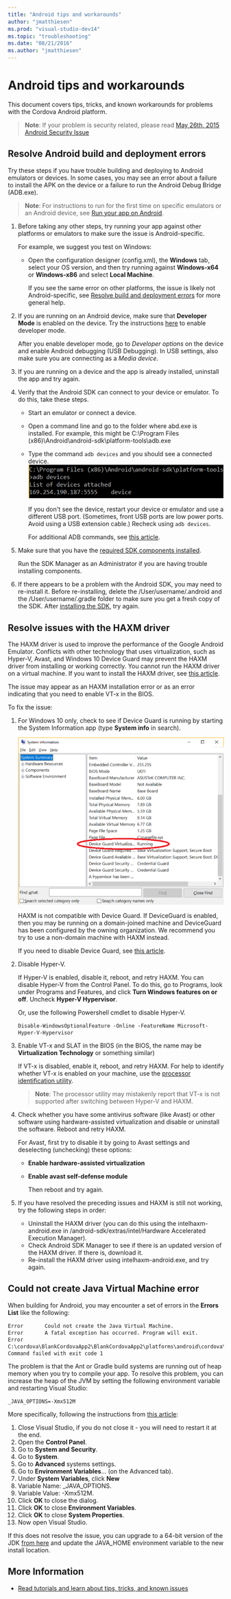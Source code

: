 ```yaml
---
title: "Android tips and workarounds"
author: "jmatthiesen"
ms.prod: "visual-studio-dev14"
ms.topic: "troubleshooting"
ms.date: "08/21/2016"
ms.author: "jmatthiesen"
---
```


# Android tips and workarounds
This document covers tips, tricks, and known workarounds for problems with the Cordova Android platform.
> **Note**: If your problem is security related, please read [May 26th, 2015 Android Security Issue](./android/security-05-26-2015/android-security-05-26-2015-readme.md)

<a name="android"></a>
## Resolve Android build and deployment errors

Try these steps if you have trouble building and deploying to Android emulators or devices. In some cases, you may see an error about a failure to install the APK on the device or a failure to run the Android Debug Bridge (ADB.exe).

>**Note**: For instructions to run for the first time on specific emulators or an Android device, see [Run your app on Android](../build-deploy/run-app-android-emulator.md).

1. Before taking any other steps, try running your app against other platforms or emulators to make sure the issue is Android-specific.

    For example, we suggest you test on Windows:
   * Open the configuration designer (config.xml), the **Windows** tab, select your OS version, and then try running against **Windows-x64** or **Windows-x86** and select **Local Machine**.

     If you see the same error on other platforms, the issue is likely not Android-specific, see [Resolve build and deployment errors](../tips-workarounds/general-tips.md) for more general help.

2. If you are running on an Android device, make sure that **Developer Mode** is enabled on the device. Try the instructions [here](http://www.greenbot.com/article/2457986/how-to-enable-developer-options-on-your-android-phone-or-tablet.html) to enable developer mode.

    After you enable developer mode, go to *Developer options* on the device and enable Android debugging (USB Debugging).
    In USB settings, also make sure you are connecting as a *Media device*.
3. If you are running on a device and the app is already installed, uninstall the app and try again.
4. Verify that the Android SDK can connect to your device or emulator. To do this, take these steps.

   * Start an emulator or connect a device.
   * Open a command line and go to the folder where abd.exe is installed. For example, this might be C:\Program Files (x86)\Android\android-sdk\platform-tools\adb.exe
   * Type the command `adb devices` and you should see a connected device.
     ![See the connected devices](media/tips-and-workarounds-android-readme/adb-devices.png)

     If you don't see the device, restart your device or emulator and use a different USB port. (Sometimes, front USB ports are low power ports. Avoid using a USB extension cable.) Recheck using `adb devices`.

     For additional ADB commands, see [this article](http://www.androidcentral.com/android-201-10-basic-terminal-commands-you-should-know).

5. Make sure that you have the [required SDK components installed](https://taco.visualstudio.com/en-us/docs/configure-vs-tools-apache-cordova/#ThirdParty).

    Run the SDK Manager as an Administrator if you are having trouble installing components.

6. If there appears to be a problem with the Android SDK, you may need to re-install it. Before re-installing, delete the /User/username/.android and the /User/username/.gradle folder to make sure you get a fresh copy of the SDK. After [installing the SDK](http://go.microsoft.com/fwlink/?LinkID=396873), try again.

<a name="haxm"></a>
## Resolve issues with the HAXM driver

The HAXM driver is used to improve the performance of the Google Android Emulator. Conflicts with other technology that uses virtualization, such as Hyper-V, Avast, and Windows 10 Device Guard may prevent the HAXM driver from installing or working correctly. You cannot run the HAXM driver on a virtual machine. If you want to install the HAXM driver, see [this article](http://taco.visualstudio.com/en-us/docs/run-app-apache/#HAXM).

The issue may appear as an HAXM installation error or as an error indicating that you need to enable VT-x in the BIOS.

To fix the issue:

1. For Windows 10 only, check to see if Device Guard is running by starting the System Information app (type **System info** in search).

      ![See if Device Guard is running](media/tips-and-workarounds-android-readme/device-guard.png)

      HAXM is not compatible with Device Guard. If DeviceGuard is enabled, then you may be running on a domain-joined machine and DeviceGuard has been configured by the owning organization. We recommend you try to use a non-domain machine with HAXM instead.

      If you need to disable Device Guard, see [this article](https://technet.microsoft.com/en-us/itpro/windows/keep-secure/credential-guard#remove-credential-guard).

2. Disable Hyper-V.

    If Hyper-V is enabled, disable it, reboot, and retry HAXM. You can disable Hyper-V from the Control Panel. To do this, go to Programs, look under Programs and Features, and click **Turn Windows features on or off**. Uncheck **Hyper-V Hypervisor**.

    Or, use the following Powershell cmdlet to disable Hyper-V.

    ```
    Disable-WindowsOptionalFeature -Online -FeatureName Microsoft-Hyper-V-Hypervisor
    ```

3. Enable VT-x and SLAT in the BIOS (in the BIOS, the name may be **Virtualization Technology** or something similar)

    If VT-x is disabled, enable it, reboot, and retry HAXM. For help to identify whether VT-x is enabled on your machine, use the [processor identification utility](http://www.intel.com/content/www/us/en/support/processors/processor-utilities-and-programs/intel-processor-identification-utility.html).

    >**Note**: The processor utility may mistakenly report that VT-x is not supported after switching between Hyper-V and HAXM.

4. Check whether you have some antivirus software (like Avast) or other software using hardware-assisted virtualization and disable or uninstall the software. Reboot and retry HAXM.

    For Avast, first try to disable it by going to Avast settings and deselecting (unchecking) these options:
   * **Enable hardware-assisted virtualization**
   * **Enable avast self-defense module**

     Then reboot and try again.

5. If you have resolved the preceding issues and HAXM is still not working, try the following steps in order:

    * Uninstall the HAXM driver (you can do this using the intelhaxm-android.exe in /android-sdk/extras/intel/Hardware Accelerated Execution Manager).
    * Check Android SDK Manager to see if there is an updated version of the HAXM driver. If there is, download it.
    * Re-install the HAXM driver using intelhaxm-android.exe, and try again.

<a name="couldnotcreatevm"></a>
## Could not create Java Virtual Machine error
When building for Android, you may encounter a set of errors in the **Errors List** like the following:

```
Error		Could not create the Java Virtual Machine.			
Error		A fatal exception has occurred. Program will exit.									
Error		C:\cordova\BlankCordovaApp2\BlankCordovaApp2\platforms\android\cordova\build.bat: Command failed with exit code 1
```

The problem is that the Ant or Gradle build systems are running out of heap memory when you try to compile your app. To resolve this problem, you can increase the heap of the JVM by setting the following environment variable and restarting Visual Studio:

```
_JAVA_OPTIONS=-Xmx512M
```

More specifically, following the instructions from [this article](http://www.tomsguide.com/faq/id-1761312/fix-create-java-virtual-machine-issue.html):

1. Close Visual Studio, if you do not close it - you will need to restart it at the end.
2. Open the **Control Panel**.
3. Go to **System and Security**.
4. Go to **System**.
5. Go to **Advanced** systems settings.
6. Go to **Environment Variables**... (on the Advanced tab).
7. Under **System Variables**, click **New**
8. Variable Name: _JAVA_OPTIONS.
9. Variable Value: -Xmx512M.
10. Click **OK** to close the dialog.
11. Click **OK** to close **Environment Variables**.
12. Click **OK** to close **System Properties**.
13. Now open Visual Studio.

If this does not resolve the issue, you can upgrade to a 64-bit version of the JDK [from here](http://download.oracle.com/otn-pub/java/jdk/7u79-b15/jdk-7u79-windows-x64.exe) and update the JAVA_HOME environment variable to the new install location.

## More Information
* [Read tutorials and learn about tips, tricks, and known issues](../index.md)
